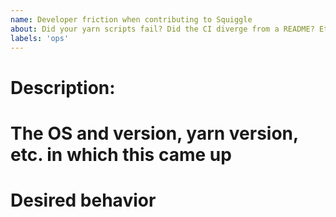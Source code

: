```yaml
---
name: Developer friction when contributing to Squiggle
about: Did your yarn scripts fail? Did the CI diverge from a README? Etc. 
labels: 'ops'
---
```

# Description:


# The OS and version, yarn version, etc. in which this came up


# Desired behavior



